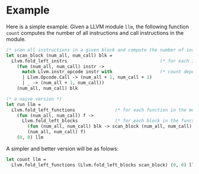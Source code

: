 # Example
Here is a simple example.
Given a LLVM module `llm`, the following function `count` computes the number of all instructions and
call instructions in the module.

```ocaml
(* scan all instructions in a given block and compute the number of instructions *)
let scan_block (num_all, num_call) blk =
  Llvm.fold_left_instrs                                   (* for each instruction in the block *)
    (fun (num_all, num_call) instr ->
      match Llvm.instr_opcode instr with                  (* count depending on the instruction opcode *)
      | Llvm.Opcode.Call -> (num_all + 1, num_call + 1)
      | _ -> (num_all + 1, num_call))
    (num_all, num_call) blk

(* a naive version *)
let run llm =
  Llvm.fold_left_functions               (* for each function in the module *)
    (fun (num_all, num_call) f ->
      Llvm.fold_left_blocks              (* for each block in the function *)
        (fun (num_all, num_call) blk -> scan_block (num_all, num_call) blk)  (* scan the block *)
        (num_all, num_call) f)
    (0, 0) llm
```
A simpler and better version will be as folows:

```ocaml
let count llm =
  Llvm.fold_left_functions (Llvm.fold_left_blocks scan_block) (0, 0) llm
```
